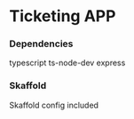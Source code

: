 # Ticketing APP

### Dependencies

typescript
ts-node-dev
express

### Skaffold

Skaffold config included
